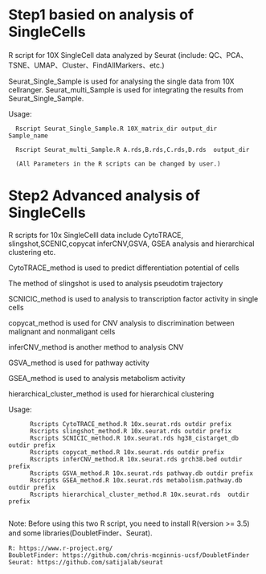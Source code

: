 # Step1 basied on analysis of SingleCells
R script for 10X SingleCell data analyzed by Seurat (include: QC、PCA、TSNE、UMAP、Cluster、FindAllMarkers、etc.)


Seurat_Single_Sample is used for analysing the single data from 10X cellranger.
Seurat_multi_Sample is used for integrating the results from Seurat_Single_Sample.

Usage:

      Rscript Seurat_Single_Sample.R 10X_matrix_dir output_dir  Sample_name
      
      Rscript Seurat_multi_Sample.R A.rds,B.rds,C.rds,D.rds  output_dir
      
      (All Parameters in the R scripts can be changed by user.)
      

# Step2 Advanced analysis of SingleCells
R scripts for 10x SingleCelll data include CytoTRACE, slingshot,SCENIC,copycat inferCNV,GSVA, GSEA analysis and hierarchical clustering etc.

CytoTRACE_method is used to predict differentiation potential of cells

The method of slingshot is used to  analysis  pseudotim trajectory

SCNICIC_method is used to analysis to transcription factor activity in single cells

copycat_method is used for CNV analysis to discrimination between malignant and nonmaligant cells 

inferCNV_method is another method to analysis CNV 

GSVA_method is used for pathway activity 

GSEA_method is used to analysis metabolism activity

hierarchical_cluster_method is used for hierarchical clustering


Usage: 
```
      Rscripts CytoTRACE_method.R 10x.seurat.rds outdir prefix
      Rscripts slingshot_method.R 10x.seurat.rds outdir prefix
      Rscripts SCNICIC_method.R 10x.seurat.rds hg38_cistarget_db outdir prefix
      Rscripts copycat_method.R 10x.seurat.rds outdir prefix
      Rscripts inferCNV_method.R 10x.seurat.rds grch38.bed outdir prefix
      Rscripts GSVA_method.R 10x.seurat.rds pathway.db outdir prefix
      Rscripts GSEA_method.R 10x.seurat.rds metabolism.pathway.db outdir prefix
      Rscripts hierarchical_cluster_method.R 10x.seurat.rds  outdir prefix
      
```

Note:
    Before using this two R script, you need to install R(version >= 3.5) and some libraries(DoubletFinder、Seurat).
    
    R: https://www.r-project.org/
    BoubletFinder: https://github.com/chris-mcginnis-ucsf/DoubletFinder
    Seurat: https://github.com/satijalab/seurat
    
    
